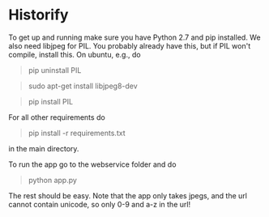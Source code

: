 Historify
=========

To get up and running make sure you have Python 2.7 and pip installed. We also need libjpeg for PIL. You probably already have this, but if PIL won't compile, install this. On ubuntu, e.g., do

> pip uninstall PIL

> sudo apt-get install libjpeg8-dev

> pip install PIL

For all other requirements do

> pip install -r requirements.txt

in the main directory.

To run the app go to the webservice folder and do

> python app.py

The rest should be easy. Note that the app only takes jpegs, and the url cannot contain unicode, so only 0-9 and a-z in the url!
